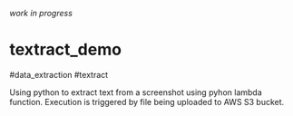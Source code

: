 *work in progress*
# textract_demo

#data_extraction
#textract

 Using python to extract text from a screenshot using pyhon lambda function. Execution is triggered by file being uploaded to AWS S3 bucket.

